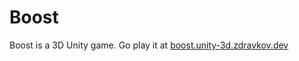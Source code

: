 # Boost
Boost is a 3D Unity game. Go play it at [boost.unity-3d.zdravkov.dev](https://boost.unity-3d.zdravkov.dev)
